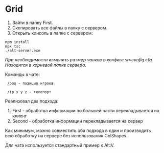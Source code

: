 # Grid

1) Зайти в папку First.
2) Скопировать все файлы в папку с сервером.
3) Открыть консоль в папке с сервером:

```
npm install
npx tsc
./alt-server.exe
```

*При необходимости изменить размер чанков в конфиге srvconfig.cfg. Находится в корневой папке сервера.*

Команды в чате:

` /pos - позиция игрока`

` /tp x y z - телепорт`

Реализовал два подхода:
1) First - обработка информации по большей части перекладывается на клиент
2) Second - обработка информации перекладывается на сервер

Как минимум, можно совместить оба подхода в один и производить всю обработку на сервере без использования ColShapes.

Для чата используется стандартный пример к Alt:V.
